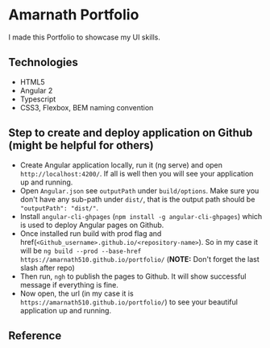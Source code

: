 # Amarnath Portfolio
I made this Portfolio to showcase my UI skills. 

## Technologies
- HTML5
- Angular 2
- Typescript
- CSS3, Flexbox, BEM naming convention

## Step to create and deploy application on Github (might be helpful for others)
- Create Angular application locally, run it (ng serve) and open `http://localhost:4200/`. If all is well then you will see your application up and running.
- Open `Angular.json` see `outputPath` under `build/options`. Make sure you don't have any sub-path under `dist/`, that is the output path should be `"outputPath": "dist/"`.
- Install `angular-cli-ghpages` (`npm install -g angular-cli-ghpages`) which is used to deploy Angular pages on Github.
- Once installed run build with prod flag and href(`<Github_username>.github.io/<repository-name>`). So in my case it will be  `ng build --prod --base-href https://amarnath510.github.io/portfolio/` (**NOTE:** Don't forget the last slash after repo)
- Then run, `ngh` to publish the pages to Github. It will show successful message if everything is fine.
- Now open, the url (in my case it is `https://amarnath510.github.io/portfolio/`) to see your beautiful application up and running.

## Reference
